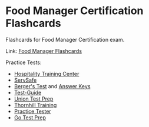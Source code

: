 # Food Manager Certification Flashcards

Flashcards for Food Manager Certification exam.

Link: [Food Manager Flashcards](https://raisingexceptions.com/food-manager/)

Practice Tests:
- [Hospitality Training Center](https://hospitalitytrainingcenter.com/servsafe/manager/practice-test/)
- [ServSafe](https://www.servsafe.com/ServSafe/media/ServSafe/Documents/Diagnostic_w_AnswerKey.pdf)
- [Berger's Test](https://servingsafefood.com/wp-content/uploads/2017/12/Practice-Test.pdf) and [Answer Keys](https://servingsafefood.com/wp-content/uploads/2017/12/Practice-Test-Answer-Key.pdf)
- [Test-Guide](https://www.test-guide.com/free-servsafe-manager-practice-tests.html)
- [Union Test Prep](https://uniontestprep.com/servsafe-exams/practice-test)
- [Thornhill Training](https://www.thornhilltraining.com/servsafe-classes-overview/servsafe-practice-quiz/)
- [Practice Tester](https://www.practicetester.com/servsafe/test)
- [Go Test Prep](https://gotestprep.com/servsafe-practice-test/)